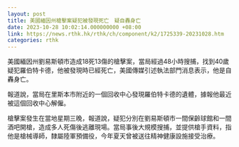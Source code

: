 ```yaml
---
layout: post
title: 美國緬因州槍擊案疑犯被發現死亡　疑自轟身亡
date: 2023-10-28 10:02:14.000000000 +08:00
link: https://news.rthk.hk/rthk/ch/component/k2/1725339-20231028.htm
categories: rthk
---
```


美國緬因州劉易斯頓市造成18死13傷的槍擊案，當局經過48小時搜捕，找到40歲疑犯羅伯特卡德，他被發現時已經死亡，美國傳媒引述執法部門消息表示，他是自轟身亡。

報道說，當局在里斯本市附近的一個回收中心發現羅伯特卡德的遺體，據報他最近被這個回收中心解僱。

槍擊案發生在當地星期三晚，報道說，疑犯分別在劉易斯頓市一間保齡球館和一間酒吧開槍，造成多人死傷後逃離現場。當局事後大規模搜捕，並提供槍手資料，指他是槍械導師，隸屬陸軍預備役，今年夏天曾被送往精神健康設施接受治療。
